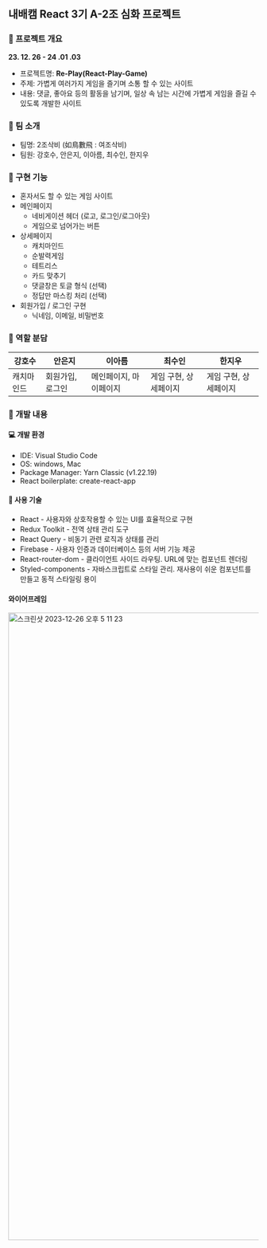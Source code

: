 ## 내배캠 React 3기 A-2조 심화 프로젝트

### 📢 프로젝트 개요

**23. 12. 26 - 24 .01 .03**

- 프로젝트명: **Re-Play(React-Play-Game)**
- 주제: 가볍게 여러가지 게임을 즐기며 소통 할 수 있는 사이트
- 내용: 댓글, 좋아요 등의 활동을 남기며, 일상 속 남는 시간에 가볍게 게임을 즐길 수 있도록 개발한 사이트

### 👥 팀 소개

- 팀명: 2조삭비 (如鳥數飛 : 여조삭비)
- 팀원: 강호수, 안은지, 이아름, 최수인, 한지우

### 👀 구현 기능
- 혼자서도 할 수 있는 게임 사이트
- 메인페이지
  - 네비게이션 헤더 (로고, 로그인/로그아웃)
  - 게임으로 넘어가는 버튼
- 상세페이지
  - 캐치마인드
  - 순발력게임
  - 테트리스
  - 카드 맞추기
  - 댓글창은 토글 형식 (선택)
  - 정답만 마스킹 처리 (선택)
- 회원가입 / 로그인 구현
  - 닉네임, 이메일, 비밀번호

### 📝 역할 분담

| 강호수      |   안은지    |         이아름         |        최수인       |        한지우        |
| ----------- | ----------- | ---------------------- | ------------------- | -------------------- |
| 캐치마인드 | 회원가입, 로그인 | 메인페이지, 마이페이지 | 게임 구현, 상세페이지 | 게임 구현, 상세페이지 |

### 🚩 개발 내용
#### 💻 개발 환경
- IDE: Visual Studio Code
- OS: windows, Mac
- Package Manager: Yarn Classic (v1.22.19)
- React boilerplate: create-react-app

#### 📌 사용 기술

- React - 사용자와 상호작용할 수 있는 UI를 효율적으로 구현
- Redux Toolkit - 전역 상태 관리 도구
- React Query - 비동기 관련 로직과 상태를 관리
- Firebase - 사용자 인증과 데이터베이스 등의 서버 기능 제공
- React-router-dom - 클라이언트 사이드 라우팅. URL에 맞는 컴포넌트 렌더링
- Styled-components - 자바스크립트로 스타일 관리. 재사용이 쉬운 컴포넌트를 만들고 동적 스타일링 용이

#### 와이어프레임
<img width="1260" alt="스크린샷 2023-12-26 오후 5 11 23" src="https://github.com/hanjiwoo/plus_team/assets/147472852/38b55338-523b-41ff-839c-2832403a4cb4">

